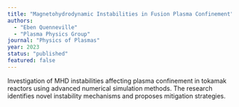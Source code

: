 ```yaml
---
title: "Magnetohydrodynamic Instabilities in Fusion Plasma Confinement"
authors: 
  - "Eben Quenneville"
  - "Plasma Physics Group"
journal: "Physics of Plasmas"
year: 2023
status: "published"
featured: false
---
```


Investigation of MHD instabilities affecting plasma confinement in tokamak reactors using advanced numerical simulation methods. The research identifies novel instability mechanisms and proposes mitigation strategies.
